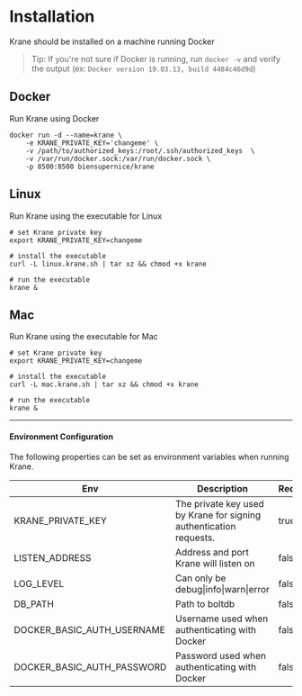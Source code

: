 # Installation

Krane should be installed on a machine running Docker

> Tip: If you're not sure if Docker is running, run `docker -v` and verify the output (ex: `Docker version 19.03.13, build 4484c46d9d`)

## Docker

Run Krane using Docker

```
docker run -d --name=krane \
    -e KRANE_PRIVATE_KEY='changeme' \
    -v /path/to/authorized_keys:/root/.ssh/authorized_keys  \
    -v /var/run/docker.sock:/var/run/docker.sock \
    -p 8500:8500 biensupernice/krane
```

## Linux

Run Krane using the executable for Linux

```
# set Krane private key
export KRANE_PRIVATE_KEY=changeme

# install the executable
curl -L linux.krane.sh | tar xz && chmod +x krane

# run the executable
krane &
```

## Mac

Run Krane using the executable for Mac

```
# set Krane private key
export KRANE_PRIVATE_KEY=changeme

# install the executable
curl -L mac.krane.sh | tar xz && chmod +x krane

# run the executable
krane &
```

---

#### Environment Configuration

The following properties can be set as environment variables when running Krane.

| Env                        | Description                                                        | Required | Default        |
| -------------------------- | ------------------------------------------------------------------ | -------- | -------------- |
| KRANE_PRIVATE_KEY          | The private key used by Krane for signing authentication requests. | true     |                |
| LISTEN_ADDRESS             | Address and port Krane will listen on                              | false    | 127.0.0.1:8500 |
| LOG_LEVEL                  | Can only be debug\|info\|warn\|error                               | false    | info           |
| DB_PATH                    | Path to boltdb                                                     | false    | /tmp/krane.db  |
| DOCKER_BASIC_AUTH_USERNAME | Username used when authenticating with Docker                      | false    |                |
| DOCKER_BASIC_AUTH_PASSWORD | Password used when authenticating with Docker                      | false    |                |
